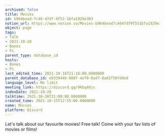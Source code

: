 ```yaml
---
archived: false
title: Movies
id: b964bead-7c40-47df-9f53-1bfa1929e303
notion_url: https://www.notion.so/Movies-b964bead7c4047df9f531bfa1929e303
object: page
tags:
- Talk
- 2021-10-20
- Bones
- Pi
parent_type: database_id
hosts:
- Bones
- Pi
last_edited_time: 2021-10-16T21:18:00.0000000
parent_database_id: e9339446-880f-4ef0-8ad7-8ad1f507dded
language_level: No limit
meeting_link: https://discord.gg/9Kbq4djs
indexDate: 2021-10-20
talktime: 2021-10-20T21:00:00.0000000
created_time: 2021-10-15T12:55:00.0000000
name: Movies
platform: Discord
---
```


Let's talk about our favourite movies!
Free talk! Come with your fav lists of movies or films!


